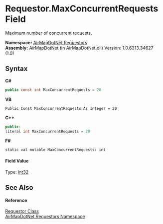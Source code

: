 # Requestor.MaxConcurrentRequests Field
 

Maximum number of concurrent requests.

**Namespace:**&nbsp;<a href="N_AirMapDotNet_Requestors">AirMapDotNet.Requestors</a><br />**Assembly:**&nbsp;AirMapDotNet (in AirMapDotNet.dll) Version: 1.0.6313.34627 (1.0)

## Syntax

**C#**<br />
``` C#
public const int MaxConcurrentRequests = 20
```

**VB**<br />
``` VB
Public Const MaxConcurrentRequests As Integer = 20
```

**C++**<br />
``` C++
public:
literal int MaxConcurrentRequests = 20
```

**F#**<br />
``` F#
static val mutable MaxConcurrentRequests: int
```


#### Field Value
Type: <a href="http://msdn2.microsoft.com/en-us/library/td2s409d" target="_blank">Int32</a>

## See Also


#### Reference
<a href="T_AirMapDotNet_Requestors_Requestor">Requestor Class</a><br /><a href="N_AirMapDotNet_Requestors">AirMapDotNet.Requestors Namespace</a><br />
